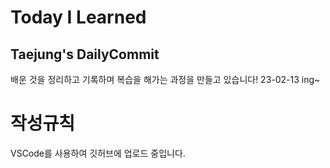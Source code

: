 # Today I Learned
## Taejung's DailyCommit
배운 것을 정리하고 기록하며 복습을 해가는 과정을 만들고 있습니다!
23-02-13 ing~
# 작성규칙
VSCode를 사용하여 깃허브에 업로드 중입니다.
